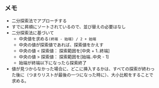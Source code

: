 ## メモ

- 二分探索法でアプローチする
- すでに昇順にソートされているので、並び替えの必要はなし
- 二分探索法に基づいて
    - 中央値を求める`(終端 - 始端) / 2 + 始端`
    - 中央の値が探索値であれば、探索値をかえす
    - 中央の値 < 探索値： 探索範囲を[中央 + 1..終端]
    - 中央の値 > 探索値： 探索範囲を[始端..中央 - 1]
    - 始端が終端以下になったら探索終了
- 値が見つからなかった場合に、どこに挿入するかは、すべての探索が終わった後に（つまりリストが最後の一つになった時に）、大小比較をすることで求める。
